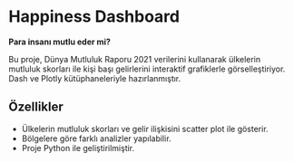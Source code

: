 # Happiness Dashboard

**Para insanı mutlu eder mi?**

Bu proje, Dünya Mutluluk Raporu 2021 verilerini kullanarak ülkelerin mutluluk skorları ile kişi başı gelirlerini interaktif grafiklerle görselleştiriyor. Dash ve Plotly kütüphaneleriyle hazırlanmıştır.

## Özellikler

- Ülkelerin mutluluk skorları ve gelir ilişkisini scatter plot ile gösterir.  
- Bölgelere göre farklı analizler yapılabilir.  
- Proje Python ile geliştirilmiştir.


